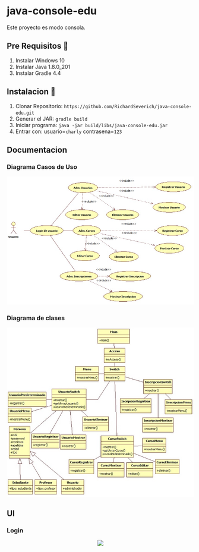 # java-console-edu

Este proyecto es modo consola.

## Pre Requisitos 🚀

1. Instalar Windows 10
2. Instalar Java 1.8.0_201
3. Instalar Gradle 4.4

## Instalacion 🔧

1. Clonar Repositorio: `https://github.com/RichardSeverich/java-console-edu.git`
2. Generar el JAR: `gradle build`
3. Iniciar programa: `java -jar build/libs/java-console-edu.jar`
4. Entrar con: usuario=`charly` contrasena=`123`

## Documentacion

### Diagrama Casos de Uso

<p align="center">
  <img src="documentacion/diagrama-de-casos-de-uso.jpg">
</p>

### Diagrama de clases

<p align="center">
  <img src="documentacion/diagrama-clases.jpg">
</p>

## UI

### Login

<p align="center">
  <img src="documentation/ui-login.jpg">
</p>
